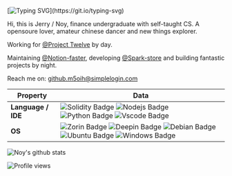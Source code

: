 [![Typing SVG](https://readme-typing-svg.herokuapp.com?color=%2336BCF7&center=true&vCenter=true&width=600&lines=Hello,+computer+World!)](https://git.io/typing-svg)



Hi, this is Jerry / Noy, finance undergraduate with self-taught CS. A opensoure lover, amateur chinese dancer and new things explorer.


Working for [@Project Twelve](https://github.com/ProjectTwelve/) by day.

Maintaining [@Notion-faster](https://github.com/Jerrywang959/notion-reverse-proxy), developing [@Spark-store](https://gitee.com/deepin-community-store) and building fantastic projects by night.

Reach me on: github.m5oih@simplelogin.com


| Property           | Data                                                                                                                                                                                                                                                                                                                                                                                                                                                                                                                                                                                                                                |
| ------------------ | ----------------------------------------------------------------------------------------------------------------------------------------------------------------------------------------------------------------------------------------------------------------------------------------------------------------------------------------------------------------------------------------------------------------------------------------------------------------------------------------------------------------------------------------------------------------------------------------------------------------------------------- |
| **Language / IDE** | ![Solidity Badge](https://img.shields.io/badge/-Solidity-3776AB?style=flat&logo=Solidity&logoColor=white) ![Nodejs Badge](https://img.shields.io/badge/-Node.js-3776AB?style=flat&logo=Node.js&logoColor=white) ![Python Badge](https://img.shields.io/badge/-Python-3776AB?style=flat&logo=Python&logoColor=white) ![Vscode Badge](https://img.shields.io/badge/-Vscode-3776AB?style=flat&logo=VisualStudioCode&logoColor=white)                                                                                                  |
| **OS**             | ![Zorin Badge](https://img.shields.io/badge/-Zorin-3776AB?style=flat&logo=Zorin&logoColor=white) ![Deepin Badge](https://img.shields.io/badge/-Deepin-3776AB?style=flat&logo=Deepin&logoColor=white) ![Debian Badge](https://img.shields.io/badge/-Debian-3776AB?style=flat&logo=Debian&logoColor=white) ![Ubuntu Badge](https://img.shields.io/badge/-Ubuntu-3776AB?style=flat&logo=Ubuntu&logoColor=white) ![Windows Badge](https://img.shields.io/badge/-Windows-3776AB?style=flat&logo=Windows&logoColor=white) |

![Noy's github stats](https://github-readme-stats.vercel.app/api?username=Jerrywang959&show_icons=true&theme=radical&include_all_commits=true)




![Profile views](https://gpvc.arturio.dev/Jerrywang959)
